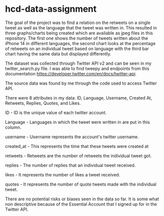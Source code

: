 # hcd-data-assignment

The goal of the project was to find a relation on the retweets on a single tweet as well as the language that the tweet was written in. This resulted in three graphs/charts being created which are available as jpeg files in this repository. The first one shows the number of tweets written about the iPhone 14 in different languages, the second chart looks at the percentage of retweets on an individual tweet based on language with the third bar chart having the same data but displayed differently. 

The dataset was collected through Twitter API v2 and can be seen in my twitter_search.py file. I was able to find tweepy and endpoints from this documentation https://developer.twitter.com/en/docs/twitter-api. 

The source data was found by me through the code used to access Twitter API. 

There were 8 attributes in my data: ID, Language, Username, Created At, Retweets, Replies, Quotes, and Likes. 

ID - ID is the unique value of each twitter account.

Language - Languages in which the tweet were written in are put in this column.

username - Username represents the account's twitter username.

created_at - This represents the time that these tweets were created at

retweets - Retweets are the number of retweets the individual tweet got.

replies - The number of replies that an individual tweet received.

likes - It represents the number of likes a tweet received.

quotes - It represents the number of quote tweets made with the individual tweet.

There are no potential risks or biases seen in the data so far. It is some what non descriptive because of the Essential Account that I signed up for in the Twitter API.
